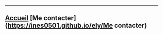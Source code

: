 ----
[**Accueil**](https://ines0501.github.io/ely/)   [**Me contacter**](https://ines0501.github.io/ely/Me contacter)
----
